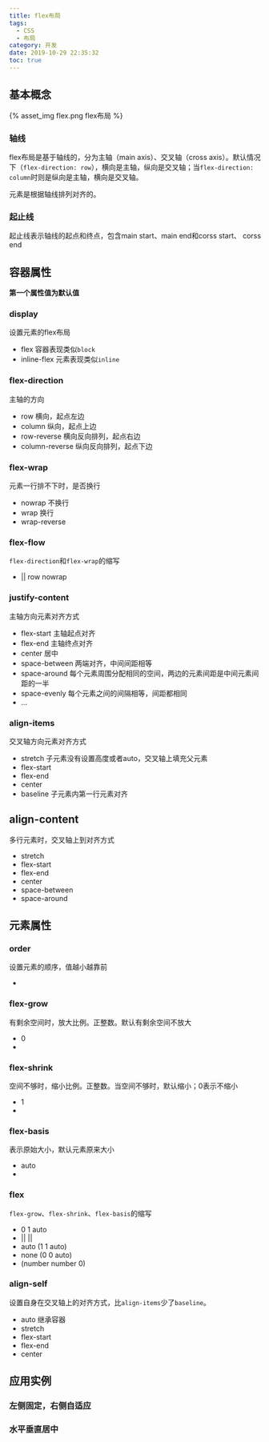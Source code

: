 ```yaml
---
title: flex布局
tags:
  - CSS
  - 布局
category: 开发
date: 2019-10-29 22:35:32
toc: true
---
```



## 基本概念

{% asset_img flex.png flex布局 %}

<!-- more -->

### 轴线
flex布局是基于轴线的，分为主轴（main axis）、交叉轴（cross axis）。默认情况下（`flex-direction: row`），横向是主轴，纵向是交叉轴；当`flex-direction: column`时则是纵向是主轴，横向是交叉轴。

元素是根据轴线排列对齐的。


### 起止线
起止线表示轴线的起点和终点，包含main start、main end和corss start、 corss end

## 容器属性
**第一个属性值为默认值**
### display
设置元素的flex布局
* flex 容器表现类似`block`
* inline-flex 元素表现类似`inline`

### flex-direction
主轴的方向
* row 横向，起点左边
* column 纵向，起点上边
* row-reverse 横向反向排列，起点右边
* column-reverse 纵向反向排列，起点下边

<script async src="//jsfiddle.net/littlebaozi/r3pod489/embed/html,css,result/"></script>

### flex-wrap
元素一行排不下时，是否换行
* nowrap 不换行
* wrap 换行
* wrap-reverse

<script async src="//jsfiddle.net/littlebaozi/wk21hpq5/embed/html,css,result/"></script>

### flex-flow
`flex-direction`和`flex-wrap`的缩写
*  <flex-direction> || <flex-wrap> row nowrap

### justify-content
主轴方向元素对齐方式
* flex-start 主轴起点对齐
* flex-end 主轴终点对齐
* center 居中
* space-between 两端对齐，中间间距相等
* space-around 每个元素周围分配相同的空间，两边的元素间距是中间元素间距的一半
* space-evenly 每个元素之间的间隔相等，间距都相同
* ...

<script async src="//jsfiddle.net/littlebaozi/z210nsLg/embed/html,css,result/"></script>

### align-items
交叉轴方向元素对齐方式
* stretch 子元素没有设置高度或者auto，交叉轴上填充父元素
* flex-start
* flex-end
* center
* baseline 子元素内第一行元素对齐

## align-content
多行元素时，交叉轴上到对齐方式
* stretch
* flex-start
* flex-end
* center
* space-between
* space-around


## 元素属性
### order
设置元素的顺序，值越小越靠前
* <number>

### flex-grow
有剩余空间时，放大比例。正整数。默认有剩余空间不放大
* 0
* <number>

### flex-shrink
空间不够时，缩小比例。正整数。当空间不够时，默认缩小；0表示不缩小
* 1
* <number>

### flex-basis
表示原始大小，默认元素原来大小
* auto
* <length>

### flex
`flex-grow`、`flex-shrink`、`flex-basis`的缩写
* 0 1 auto
* <flex-grow> || <flex-shrink> || <flex-basis>
* auto (1 1 auto) 
* none (0 0 auto)
* <number>(number number 0)

### align-self
设置自身在交叉轴上的对齐方式，比`align-items`少了`baseline`。
* auto 继承容器
* stretch
* flex-start
* flex-end
* center

## 应用实例
### 左侧固定，右侧自适应
<script async src="//jsfiddle.net/littlebaozi/qoty3gs2/embed/html,css,result/"></script>

### 水平垂直居中
<script async src="//jsfiddle.net/littlebaozi/whadrc6t/embed/html,css,result/"></script>
